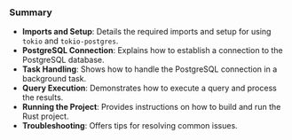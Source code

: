 
### Summary

- **Imports and Setup**: Details the required imports and setup for using `tokio` and `tokio-postgres`.
- **PostgreSQL Connection**: Explains how to establish a connection to the PostgreSQL database.
- **Task Handling**: Shows how to handle the PostgreSQL connection in a background task.
- **Query Execution**: Demonstrates how to execute a query and process the results.
- **Running the Project**: Provides instructions on how to build and run the Rust project.
- **Troubleshooting**: Offers tips for resolving common issues.



